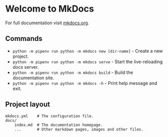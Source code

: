 # Welcome to MkDocs

For full documentation visit [mkdocs.org](https://www.mkdocs.org).

## Commands

- `python -m pipenv run python -m mkdocs new [dir-name]` - Create a new project.
- `python -m pipenv run python -m mkdocs serve` - Start the live-reloading docs server.
- `python -m pipenv run python -m mkdocs build` - Build the documentation site.
- `python -m pipenv run python -m mkdocs -h` - Print help message and exit.

## Project layout

    mkdocs.yml    # The configuration file.
    docs/
        index.md  # The documentation homepage.
        ...       # Other markdown pages, images and other files.
